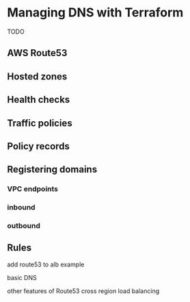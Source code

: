 # Managing DNS with Terraform

TODO

## AWS Route53

## Hosted zones

## Health checks

## Traffic policies

## Policy records

## Registering domains

### VPC endpoints

### inbound

### outbound

## Rules

add route53 to alb example

basic DNS

other features of Route53
cross region load balancing
